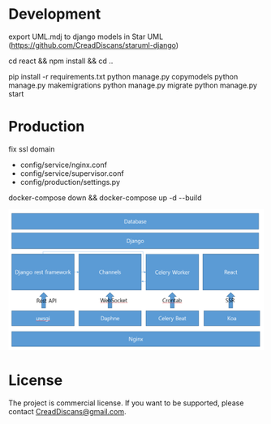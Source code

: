 # Development

export UML.mdj to django models in Star UML
(https://github.com/CreadDiscans/staruml-django)

cd react && npm install && cd ..

pip install -r requirements.txt
python manage.py copymodels
python manage.py makemigrations
python manage.py migrate
python manage.py start

# Production

fix ssl domain
- config/service/nginx.conf
- config/service/supervisor.conf
- config/production/settings.py

docker-compose down && docker-compose up -d --build

![architecture](./assest/architecture.png)

# License

The project is commercial license. 
If you want to be supported, please contact CreadDiscans@gmail.com.

